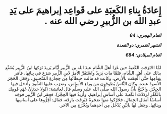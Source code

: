 <h1 dir="rtl">إِعادَةُ بِناءِ الكَعبَةِ على قَواعِد إبراهيمَ على يَدِ عبدِ الله بن الزُّبيرِ رضي الله عنه .</h1>

<h5 dir="rtl">العام الهجري:  64

الشهر القمري: ذو القعدة

العام الميلادي: 684</h5>

<p dir="rtl">لمَّا احْتَرَقت الكَعبةُ حين غَزا أهلُ الشَّامِ عبدَ الله بن الزُّبير أيَّام يَزيدَ تَرَكها ابنُ الزُّبير يُشَنِّع بذلك على أهلِ الشَّام، فلمَّا مات يَزيدُ واسْتَقَرَّ الأمرُ لابنِ الزُّبير شرَع في بِنائِها، فأَمَر بِهَدْمِها حتَّى أُلْحِقَت بالأرضِ، وكانت قد مالت حيطانُها مِن حِجارَةِ المَنْجنيقِ، وجَعَل الحَجَرَ الأسودَ عنده، وكان النَّاسُ يَطوفون مِن وراءِ الأساسِ، وضرَب عليها السُّورَ وأدخل فيها الحِجْرَ، واحْتَجَّ بأنَّ رسولَ الله صلَّى الله عليه وسلَّم قال لعائشةَ: (لولا حَدَثانُ عَهْدِ قَومِك بالكُفْرِ لرَدَدْتُ الكَعبةَ على أساسِ إبراهيمَ، وأَزيدُ فيها الحِجْرَ). فحفَر ابنُ الزُّبير فوجَد أساسًا أمثال الجِمالِ، فحَرَّكوا منها صَخرةً فبَرِقَت بارِقَة، فقال: أَقِرُّوها على أساسِها وبِنائِها، وجعَل لها بابَيْنِ يُدْخَل مِن أحدِهما ويُخْرَج مِن الآخر.</p></br>
